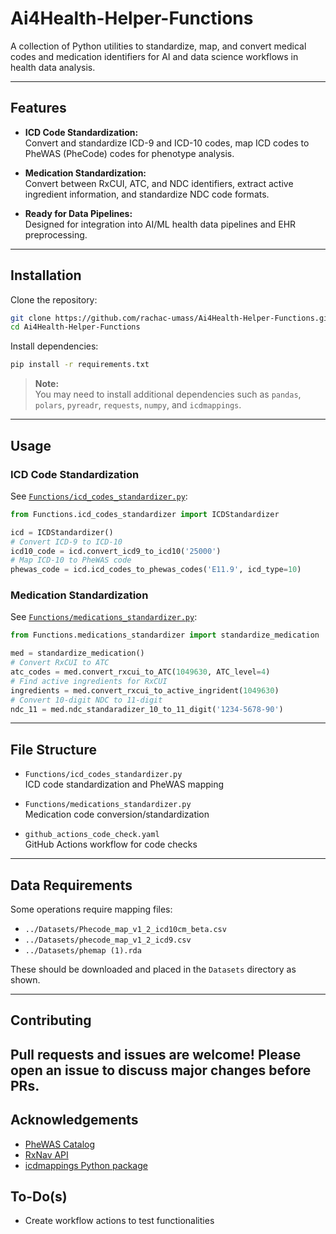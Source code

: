 # Ai4Health-Helper-Functions

A collection of Python utilities to standardize, map, and convert medical codes and medication identifiers for AI and data science workflows in health data analysis.

---

## Features

- **ICD Code Standardization:**  
  Convert and standardize ICD-9 and ICD-10 codes, map ICD codes to PheWAS (PheCode) codes for phenotype analysis.

- **Medication Standardization:**  
  Convert between RxCUI, ATC, and NDC identifiers, extract active ingredient information, and standardize NDC code formats.

- **Ready for Data Pipelines:**  
  Designed for integration into AI/ML health data pipelines and EHR preprocessing.

---

## Installation

Clone the repository:
```bash
git clone https://github.com/rachac-umass/Ai4Health-Helper-Functions.git
cd Ai4Health-Helper-Functions
```

Install dependencies:
```bash
pip install -r requirements.txt
```
> **Note:**  
> You may need to install additional dependencies such as `pandas`, `polars`, `pyreadr`, `requests`, `numpy`, and `icdmappings`.

---

## Usage

### ICD Code Standardization

See [`Functions/icd_codes_standardizer.py`](Functions/icd_codes_standardizer.py):

```python
from Functions.icd_codes_standardizer import ICDStandardizer

icd = ICDStandardizer()
# Convert ICD-9 to ICD-10
icd10_code = icd.convert_icd9_to_icd10('25000')
# Map ICD-10 to PheWAS code
phewas_code = icd.icd_codes_to_phewas_codes('E11.9', icd_type=10)
```

### Medication Standardization

See [`Functions/medications_standardizer.py`](Functions/medications_standardizer.py):

```python
from Functions.medications_standardizer import standardize_medication

med = standardize_medication()
# Convert RxCUI to ATC
atc_codes = med.convert_rxcui_to_ATC(1049630, ATC_level=4)
# Find active ingredients for RxCUI
ingredients = med.convert_rxcui_to_active_ingrident(1049630)
# Convert 10-digit NDC to 11-digit
ndc_11 = med.ndc_standaradizer_10_to_11_digit('1234-5678-90')
```

---

## File Structure

- `Functions/icd_codes_standardizer.py`  
  ICD code standardization and PheWAS mapping

- `Functions/medications_standardizer.py`  
  Medication code conversion/standardization

- `github_actions_code_check.yaml`  
  GitHub Actions workflow for code checks

---

## Data Requirements

Some operations require mapping files:
- `../Datasets/Phecode_map_v1_2_icd10cm_beta.csv`
- `../Datasets/phecode_map_v1_2_icd9.csv`
- `../Datasets/phemap (1).rda`

These should be downloaded and placed in the `Datasets` directory as shown.

---

## Contributing

Pull requests and issues are welcome! Please open an issue to discuss major changes before PRs.
---

## Acknowledgements

- [PheWAS Catalog](https://phewascatalog.org/)
- [RxNav API](https://rxnav.nlm.nih.gov/)
- [icdmappings Python package]([https://pypi.org/project/icdmappings/](https://pypi.org/project/icd-mappings/))


## To-Do(s)
- Create workflow actions to test functionalities
